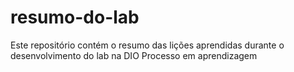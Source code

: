 # resumo-do-lab
Este repositório contém o resumo das lições aprendidas durante o desenvolvimento do lab na DIO
Processo em aprendizagem
